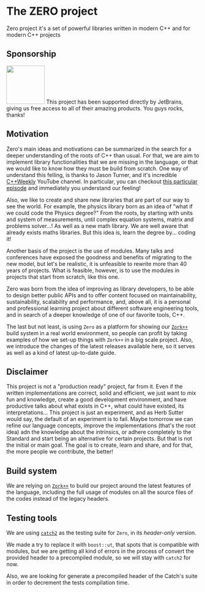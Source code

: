 # The ZERO project

Zero project it's a set of powerful libraries written in modern C++ and for
modern C++ projects

## Sponsorship

<img src="https://resources.jetbrains.com/storage/products/company/brand/logos/jb_beam.svg" width="100" />
This project has been supported directly by JetBrains, giving us free access to all of their amazing products.
You guys rocks, thanks! 

## Motivation

Zero's main ideas and motivations can be summarized in the search for a deeper understanding of the roots of C++ than usual. For that,
we are aim to implement library functionalities that we are missing in the language, or that we would like to know how they must be build
from scratch.
One way of understand this felling, is thanks to Jason Turner, and it's incredible [C++Weekly](https://www.youtube.com/playlist?list=PLs3KjaCtOwSZ2tbuV1hx8Xz-rFZTan2J1) YouTube
channel. In particular, you can checkout [this particular episode](https://youtu.be/287_oG4CNMc?list=PLs3KjaCtOwSZ2tbuV1hx8Xz-rFZTan2J1&t=378) and immediately
you understand our feeling!

Also, we like to create and share new libraries that are part of our way to see the world. For example, the physics
library born as an idea of "what if we could code the Physics degree?" From the roots, by starting with units and system
of measurements, until complex equation systems, matrix and problems solver...! As well as a new math library.
We are well aware that already exists maths libraries. But this idea is, learn the degree by... coding it!

Another basis of the project is the use of modules. Many talks and conferences have exposed the goodness and benefits of migrating
to the new model, but let's be realistic, it is unfeasible to rewrite more than 40 years of projects.
What is feasible, however, is to use the modules in projects that start from scratch, like this one.

Zero was born from the idea of improving as library developers, to be able to design better public APIs and to offer content focused on maintainability, sustainability, scalability and performance, and, above all, it is a personal and professional learning project about different software engineering tools, and in search of a deeper knowledge of one of our favorite tools, C++.

The last but not least, is using `Zero` as a platform for showing our [`Zork++`](https://github.com/zerodaycode/Zork) build
system in a real world environment, so people can profit by taking examples of how we set-up things with `Zork++`
in a big scale project. Also, we introduce the changes of the latest releases available here, so it serves as well as
a kind of latest up-to-date guide.

## Disclaimer

This project is not a "production ready" project, far from it. Even if the written implementations are correct, solid and efficient, we just want to mix fun and knowledge, create a good development environment, and have productive talks about what exists in C++, what could have existed, its interpretations... This project is just an experiment, and as Herb Sutter would say, the default of an experiment is to fail. Maybe tomorrow we can refine our language concepts, improve the implementations (that's the root idea) adn the knowledge about the intrinsics, or adhere completely to the Standard and start being an alternative for certain projects. But that is not the initial or main goal. The goal is to create, learn and share, and for that, the more people we contribute, the better!

## Build system

We are relying on [`Zork++`](https://github.com/zerodaycode/Zork) to build our project around the
latest features of the language, including the full usage of modules on all the source files
of the codes instead of the legacy headers.

## Testing tools

We are using [`catch2`](https://github.com/catchorg/Catch2) as the testing suite for `Zero`, in its *header-only* version.

We made a try to replace it with `boost::ut`, that spots that is compatible with modules, but we are getting all kind of errors in the process of convert the provided header to a precompiled module, so we will stay
with `catch2` for now.

Also, we are looking for generate a precompiled header of the Catch's suite in order to decrement
the tests compilation time.
